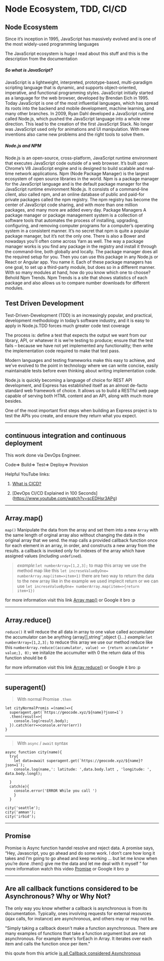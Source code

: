 # Node Ecosystem, TDD, CI/CD

## Node Ecosystem

Since it’s inception in 1995, JavaScript has massively evolved and is one of the most widely-used programming languages

The JavaScript ecosystem is huge I read about this stuff and this is the description from the documentation

##### So what is JavaScript?

JavaScript is a lightweight, interpreted, prototype-based, multi-paradigm scripting language that is dynamic, and supports object-oriented, imperative, and functional programming styles.
JavaScript initially started as a language for the web browser, developed by Brendan Eich in 1995. Today JavaScript is one of the most influential languages, which has spread its roots into the backend and mobile development, machine learning, and many other branches.
In 2009, Ryan Dahl developed a JavaScript runtime called Node.js, which pushed the JavaScript language into a whole new direction. This lead to the creation of the first JavaScript Stack. No longer was JavaScript used only for animations and UI manipulation. With new inventions also came new problems and the right tools to solve them.

##### Node.js and NPM

Node.js is an open-source, cross-platform, JavaScript runtime environment that executes JavaScript code outside of a web browser. It’s built upon Chrome’s V8 JavaScript engine and is designed to build scalable and real-time network applications.
Npm (Node Package Manager) is the largest ecosystem of open source libraries in the world. Npm is a package manager for the JavaScript language and is the default package manager for the JavaScript runtime environment Node.js.
It consists of a command-line client, also called npm, and an online database of public and paid-for private packages called the npm registry.
The npm registry has become the center of JavaScript code sharing, and with more than one million packages, and many more are added every day.
Package Managers
A package manager or package management system is a collection of software tools that automates the process of installing, upgrading, configuring, and removing computer programs for a computer’s operating system in a consistent manner.
It’s no secret that npm is quite a popular package manager, but it’s not the only one. There is also a Bower and nowadays you’ll often come across Yarn as well.
The way a package manager works is you find any package in the registry and install it through the command-line, both globally and locally. The package manager does all the required setup for you. Then you can use this package in any Node.js or React or Angular app. You name it.
Each of these package managers has one goal, to set up a third-party module, but does so in a different manner.
With so many modules at hand, how do you know which one to choose? Behold Npm Trends. Npm Trends is a site that shows statistics of each package and also allows us to compare number downloads for different modules.

## Test Driven Development

Test-Driven-Development (TDD) is an increasingly popular, and practical, development methodology in today’s software industry, and it is easy to apply in Node.js.TDD forces much greater code test coverage


The process is: define a test that expects the output we want from our library, API, or whatever it is we’re testing to produce; ensure that the test fails – because we have not yet implemented any functionality; then write the implementation code required to make that test pass.

Modern languages and testing frameworks make this easy to achieve, and we’ve evolved to the point in technology where we can write concise, easily maintainable tests before even thinking about writing implementation code.

Node.js is quickly becoming a language of choice for REST API development, and Express has established itself as an almost de-facto standard web framework of choice. It allows us to build a RESTful web page capable of serving both HTML content and an API, along with much more besides.

One of the most important first steps when building an Express project is to test the APIs you create, and ensure they return what you expect.


----------------------------------------------------------

## continuous integration and continuous deployment

This work done via DevOps Engineer. 

Code=> Build=> Test=> Deploy=> Provision 

Helpful YouTube links:
1. [What is CICD?](https://www.youtube.com/watch?v=N9KbmHhesmE)

2. [DevOps CI/CD Explained in 100 Seconds] (https://www.youtube.com/watch?v=scEDHsr3APg)

----------------------------------------------------------

## Array.map()

`map()` Manipulate the data from the array and set them into a new `Array` with the same length of orginal array also without changing the data in the original array that we send.
the map calls a provided callback function once for each element in an array, in order, and constructs a new array from the results. a callback is invoked only for indexes of the array which have assigned values (including `undefined`).

> *example*:`let numberArray=[1,2,3];` to map this array we use the method map like this `let increseValueByOne= numberArray.map(item=>item+1)`
there are two way to return the data to the new array like in the example we used implecit return  or we can use `let increseValueByOne= numberArray.map(item=>{return item+1})`

for more information visit this link [Array map()](https://developer.mozilla.org/en-US/docs/Web/JavaScript/Reference/Global_Objects/Array/map)
or Google it bro :p

-----------------------------------

## Array.reduce()

`reduce()` it will reduce the all data in array to one value called accumulator the accumulator can be anything (array[],string'',object {}...)
*example*:`let numberArray=[1,2,3];` to reduce this array we use our method reduce like this
`numberArray.reduce((accumulator, value) => {return accumulator + value;}, 0);`
we initalize the accumulter with 0 the return data of this function should be 6 

for more information visit this link [Array reduce()](https://developer.mozilla.org/en-US/docs/Web/JavaScript/Reference/Global_Objects/Array/Reduce)
or Google it bro :p

-----------------------------------

## superagent()

> With normal Promise `.then`
```
let cityNormalPromis =(name)=>{
  superagent.get(`https://geocode.xyz/${name}?json=1`)
  .then(result=>{
    console.log(result.body);
  }).catch(err=>console.error(err))
}
```

-----------------------------------

> With `async` / `await` syntax
```
async function city(name){
  try{
    let data=await superagent.get(`https://geocode.xyz/${name}?json=1`);
    console.log(name,': latitude: ',data.body.latt , 'longitude: ', data.body.longt);

  }
  catch(e){
    console.error('ERROR While you call ')
    }
  }

city('seattle');
city('amman');
city('irbid');
```

-----------------------------------

## Promise
Promise is Async function handel resolve and reject data.
A promise says, “Hey, Javascript, you go ahead and do some work. I don’t care how long it takes and I’m going to go ahead and keep working … but let me know when you’re done .then() give me the data and let me deal with it myself ”
for more information watch this video [Promise](https://www.youtube.com/watch?v=4bPdjAerRzQ)
or Google it bro :p

-----------------------------------

## Are all callback functions considered to be Asynchronous? Why or Why Not?

The only way you know whether a callback is asynchronous is from its documentation. Typically, ones involving requests for external resources (ajax calls, for instance) are asynchronous, and others may or may not be.

"Simply taking a callback doesn't make a function asynchronous. There are many examples of functions that take a function argument but are not asynchronous. For example there's forEach in Array. It iterates over each item and calls the function once per item."

this qoute from this article [is all Callback considered Asynchronous](https://bytearcher.com/articles/does-taking-a-callback-make-a-function-asynchronous/)